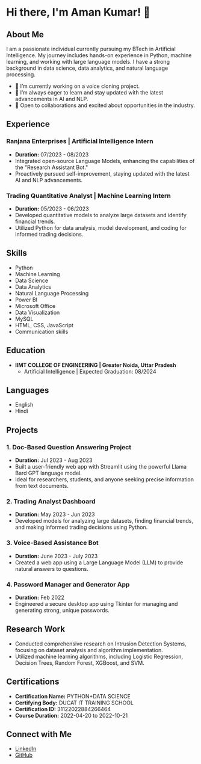 # Hi there, I'm Aman Kumar! 👋

## About Me
I am a passionate individual currently pursuing my BTech in Artificial Intelligence. My journey includes hands-on experience in Python, machine learning, and working with large language models. I have a strong background in data science, data analytics, and natural language processing.

- 🔭 I’m currently working on a voice cloning project.
- 🌱 I’m always eager to learn and stay updated with the latest advancements in AI and NLP.
- 💼 Open to collaborations and excited about opportunities in the industry.

## Experience
### Ranjana Enterprises | Artificial Intelligence Intern
- **Duration:** 07/2023 - 08/2023
- Integrated open-source Language Models, enhancing the capabilities of the "Research Assistant Bot."
- Proactively pursued self-improvement, staying updated with the latest AI and NLP advancements.

### Trading Quantitative Analyst | Machine Learning Intern
- **Duration:** 05/2023 - 06/2023
- Developed quantitative models to analyze large datasets and identify financial trends.
- Utilized Python for data analysis, model development, and coding for informed trading decisions.

## Skills
- Python
- Machine Learning
- Data Science
- Data Analytics
- Natural Language Processing
- Power BI
- Microsoft Office
- Data Visualization
- MySQL
- HTML, CSS, JavaScript
- Communication skills

## Education
- **IIMT COLLEGE OF ENGINEERING | Greater Noida, Uttar Pradesh**
  - Artificial Intelligence | Expected Graduation: 08/2024

## Languages
- English
- Hindi

## Projects
### 1. Doc-Based Question Answering Project
- **Duration:** Jul 2023 - Aug 2023
- Built a user-friendly web app with Streamlit using the powerful Llama Bard GPT language model.
- Ideal for researchers, students, and anyone seeking precise information from text documents.

### 2. Trading Analyst Dashboard
- **Duration:** May 2023 - Jun 2023
- Developed models for analyzing large datasets, finding financial trends, and making informed trading decisions using Python.

### 3. Voice-Based Assistance Bot
- **Duration:** June 2023 - July 2023
- Created a web app using a Large Language Model (LLM) to provide natural answers to questions.

### 4. Password Manager and Generator App
- **Duration:** Feb 2022
- Engineered a secure desktop app using Tkinter for managing and generating strong, unique passwords.

## Research Work
- Conducted comprehensive research on Intrusion Detection Systems, focusing on dataset analysis and algorithm implementation.
- Utilized machine learning algorithms, including Logistic Regression, Decision Trees, Random Forest, XGBoost, and SVM.

## Certifications
- **Certification Name:** PYTHON+DATA SCIENCE
- **Certifying Body:** DUCAT IT TRAINING SCHOOL
- **Certification ID:** 31122022884266464
- **Course Duration:** 2022-04-20 to 2022-10-21

## Connect with Me
- [LinkedIn](https://www.linkedin.com/in/amankr1807/)
- [GitHub](https://github.com/AmanAryan007)
